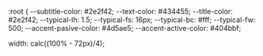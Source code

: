 
:root {
  --subtitle-color: #2e2f42;
  --text-color: #434455;
  --title-color: #2e2f42;
  --typical-lh: 1.5;
  --typical-fs: 16px;
  --typical-bc: #fff;
  --typical-fw: 500;
  --accent-pasive-color: #4d5ae5;
  --accent-active-color: #404bbf;
  
  <link rel="stylesheet" href="https://cdnjs.cloudflare.com/ajax/libs/modern-normalize/1.1.0/modern-normalize.min.css" integrity="sha512-wpPYUAdjBVSE4KJnH1VR1HeZfpl1ub8YT/NKx4PuQ5NmX2tKuGu6U/JRp5y+Y8XG2tV+wKQpNHVUX03MfMFn9Q==" crossorigin="anonymous" referrerpolicy="no-referrer" />
  
  <link rel="stylesheet" href="https://cdn.jsdelivr.net/npm/modern-normalize@1.1.0/modern-normalize.min.css">

  width: calc((100% - 72px)/4);




<div class="text-card> </div>

          <ul class="gallery-list list">
            <li class="gallery-item">
              <img
                src="./images/portfolio-1.jpg"
                alt="interface banking"
                width="360"
                height="300"
              />

              <div class="text card">
              <h3 class="gallery-subtitle">Banking App Interface Concept</h3>
              <p class="gallery-text">App</p></li>
              </div>

            </li>
            <li class="gallery-item">
              <img
                src="./images/portfolio-2.jpg"
                alt="payment by smartphone"
                width="360"
                height="300"
              />

            <div class="text-card">
              <h3 class="gallery-subtitle">Cashless Payment</h3>
              <p class="gallery-text">Marketing</p>
            </div>

            </li>
            <li class="gallery-item">
              <img
                src="./images/portfolio-3.jpg"
                alt="computer and smartphone"
                width="360"
                height="300"
              />

              <div class="text-card">
              <h3 class="gallery-subtitle">Meditation App</h3>
              <p class="gallery-text">App</p>
              </div>

            </li>
            <li class="gallery-item">
              <img
                src="./images/portfolio-4.jpg"
                alt="navigation in the car"
                width="360"
                height="300"<div>
              />

              <div class="text-card">
              <h3 class="gallery-subtitle">Taxi Service</h3>
              <p class="gallery-text">Marketing</p>
              </div>

            </li>
            <li class="gallery-item">
              <img
                src="./images/portfolio-5.jpg"
                alt="theme for smartphone"
                width="360"
                height="300"
              />

              <div class="text-card">
              <h3 class="gallery-subtitle">Screen Illustrations</h3>
              <p class="gallery-text">Design</p>
              </div>

            </li>
            <li class="gallery-item">
              <img
                src="./images/portfolio-6.jpg"
                alt="girl with a smartphone"
                width="360"
                height="300"
              />

              <div class="text-card">
              <h3 class="gallery-subtitle">Online Courses</h3>
              <p class="gallery-text">Marketing</p>
              </div>

            </li>
            <li class="gallery-item">
              <img
                src="./images/portfolio-7.jpg"
                alt="creating Instagram stories"
                width="360"
                height="300"
              />

              <div class="text-card">
              <h3 class="gallery-subtitle">Instagram Stories Concept</h3>
              <p class="gallery-text">Design</p>
              </div>

            </li>
            <li class="gallery-item">
              <img
                src="./images/portfolio-8.jpg"
                alt="a bag of vegetables"
                width="360"
                height="300"
              />

              <div class="text-card">
              <h3 class="gallery-subtitle">Organic Food</h3>
              <p class="gallery-text">Web Site</p>
              </div>
            </li>
            <li class="gallery-item">
              <img
                src="./images/portfolio-9.jpg"
                alt="cup of coffe"
                width="360"
                height="300"
              />

              <div class="text-card">
              <h3 class="gallery-subtitle">Fresh Coffee</h3>
              <p class="gallery-text">Web Site</p>
              </div>

            </li>